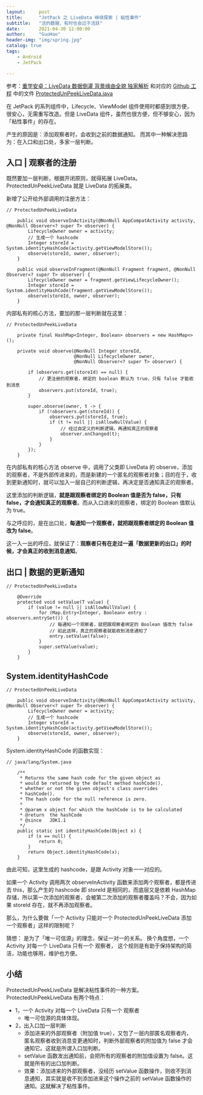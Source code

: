 ```yaml
---
layout:     post  
title:      "JetPack 之 LiveData 继续探索 | 粘性事件"  
subtitle:   "活的数据，有时也会过于活跃"  
date:       2021-04-30 12:00:00  
author:     "GuoHao"  
header-img: "img/spring.jpg"  
catalog: true  
tags:  
    - Android  
    - JetPack

---
```


参考：[重学安卓：LiveData 数据倒灌 背景缘由全貌 独家解析](https://xiaozhuanlan.com/topic/6719328450) 
和对应的 [Github 工程](https://github.com/guoke24/Jetpack-MVVM-Best-Practice) 中的文件 [ProtectedUnPeekLiveData.java]()

在 JetPack 的系列组件中，Lifecycle、ViewModel 组件使用时都感到很方便，很安心，无需重写改造。但是 LiveData 组件，虽然也很方便，但不够安心，因为「粘性事件」的存在。

产生的原因是：添加观察者时，会收到之前的数据通知。
而其中一种解决思路为：在入口和出口处，多家一层判断。

## 入口 | 观察者的注册

既然要加一层判断，根据开闭原则，就得拓展 LiveData。
ProtectedUnPeekLiveData 就是 LiveData 的拓展类。

新增了公开给外部调用的注册方法：

```
// ProtectedUnPeekLiveData

    public void observeInActivity(@NonNull AppCompatActivity activity, @NonNull Observer<? super T> observer) {
        LifecycleOwner owner = activity;
        // 生成一个 hashcode
        Integer storeId = System.identityHashCode(activity.getViewModelStore());
        observe(storeId, owner, observer);
    }

    public void observeInFragment(@NonNull Fragment fragment, @NonNull Observer<? super T> observer) {
        LifecycleOwner owner = fragment.getViewLifecycleOwner();
        Integer storeId = System.identityHashCode(fragment.getViewModelStore());
        observe(storeId, owner, observer);
    }
```

内部私有的核心方法，要加的那一层判断就在这里：

```
// ProtectedUnPeekLiveData

    private final HashMap<Integer, Boolean> observers = new HashMap<>();

    private void observe(@NonNull Integer storeId,
                         @NonNull LifecycleOwner owner,
                         @NonNull Observer<? super T> observer) {

        if (observers.get(storeId) == null) {
            // 更注册的观察者，绑定的 boolean 默认为 true，只有 false 才能收到消息
            observers.put(storeId, true);
        }

        super.observe(owner, t -> {
            if (!observers.get(storeId)) {
                observers.put(storeId, true);
                if (t != null || isAllowNullValue) {
                    // 经过自定义的判断逻辑，再通知真正的观察者
                    observer.onChanged(t);
                }
            }
        });
    }
```

在内部私有的核心方法 observe 中，调用了父类即 LiveData 的 observe，添加的观察者，不是外部传进来的，而是新建的一个匿名的观察者对象；目的在于，收到更新通知时，就可以加入一层自己的判断逻辑，再决定是否通知真正的观察者。

这里添加的判断逻辑，**就是跟观察者绑定的 Boolean 值是否为 false，只有 false，才会通知真正的观察者**。而从入口进来的观察者，绑定的 Boolean 值默认为 true。

与之呼应的，是在出口处，**每通知一个观察者，就把跟观察者绑定的 Boolean 值改为 false**。

这一入一出的呼应，就保证了：**观察者只有在走过一遍「数据更新的出口」的时候，才会真正的收到消息通知**。

## 出口 | 数据的更新通知

```
// ProtectedUnPeekLiveData

    @Override
    protected void setValue(T value) {
        if (value != null || isAllowNullValue) {
            for (Map.Entry<Integer, Boolean> entry : observers.entrySet()) {
                // 每通知一个观察者，就把跟观察者绑定的 Boolean 值改为 false
                // 如此这样，真正的观察者就能收到消息通知了
                entry.setValue(false);
            }
            super.setValue(value);
        }
    }
```

## System.identityHashCode

```
// ProtectedUnPeekLiveData

    public void observeInActivity(@NonNull AppCompatActivity activity, @NonNull Observer<? super T> observer) {
        LifecycleOwner owner = activity;
        // 生成一个 hashcode
        Integer storeId = System.identityHashCode(activity.getViewModelStore());
        observe(storeId, owner, observer);
    }
```

System.identityHashCode 的函数实现：

```
// java/lang/System.java

    /**
     * Returns the same hash code for the given object as
     * would be returned by the default method hashCode(),
     * whether or not the given object's class overrides
     * hashCode().
     * The hash code for the null reference is zero.
     *
     * @param x object for which the hashCode is to be calculated
     * @return  the hashCode
     * @since   JDK1.1
     */
    public static int identityHashCode(Object x) {
        if (x == null) {
            return 0;
        }
        return Object.identityHashCode(x);
    }
```

由此可知，这里生成的 hashcode，是跟 Activity 对象一一对应的。

如果一个 Activity 调用两次 observeInActivity 函数来添加两个观察者，都是传进去 this，那么产生的 hashcode 即 storeId 是相同的，而底层又是依赖 HashMap 存储，所以第一次添加的观察者，会被第二次添加的观察者覆盖吗？不会，因为如果 storeId 存在，就不再添加观察者。

那么，为什么要做「一个 Activity 只能对一个 ProtectedUnPeekLiveData 添加一个观察者」这样的限制呢？

猜想：
是为了「唯一可信源」的理念，保证一对一的关系。
换个角度想，一个 Activity 对每一个 LiveData 只有一个 观察者，
这个规则是有助于保持架构的简洁，功能也够用，维护也方便。

## 小结

ProtectedUnPeekLiveData 是解决粘性事件的一种方案。
ProtectedUnPeekLiveData 有两个特点：
- 1，一个 Activity 对每一个 LiveData 只有一个 观察者
    - 唯一可信源的具体体现。
- 2，出入口加一层判断
    - 添加进来的外部观察者（附加值 true），又包了一层内部匿名观察者内，匿名观察者收到消息变更通知时，判断外部观察者的附加值为 false 才会通知它。这就是所谓入口加判断。
    - setValue 函数发出通知前，会把所有的观察者的附加值设置为 false。这就是所有的出口加判断。
    - 效果：添加进来的外部观察者，没经历 setValue 函数操作，则收不到消息通知，其实就是收不到添加进来这个操作之前的 setValue 函数操作的通知。这就解决了粘性事件。